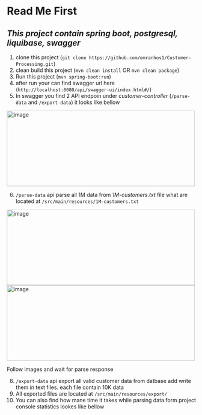 # Read Me First

## *This project contain spring boot, postgresql, liquibase, swagger*
1. clone this project  (```git clone https://github.com/emranhos1/Customer-Processing.git```)
2. clean build this project (```mvn clean install``` OR ```mvn clean package```)
3. Run this project (```mvn spring-boot:run```)
4. after run your can find swagger url here (```http://localhost:8080/api/swagger-ui/index.html#/```)
5. In swagger you find 2 API endpoin under *customer-controller* (```/parse-data``` and ```/export-data```) it looks like bellow
<img width="500" height="200" alt="image" src="https://user-images.githubusercontent.com/20554949/227706728-cefe746b-bc43-4851-b20c-1c7116abb6b8.png">

6.  ```/parse-data``` api parse all 1M data from *1M-customers.txt*  file what are located at ```/src/main/resources/1M-customers.txt```
<img width="500" height="200" alt="image" src="https://user-images.githubusercontent.com/20554949/227707589-bbad53bb-d8a4-452d-ba0d-7e20787ab063.png">
<img width="500" height="200" alt="image" src="https://user-images.githubusercontent.com/20554949/227707618-5bd78939-bec4-4188-9a99-b7a625d3642b.png">

Follow images and wait for parse response

8.  ```/export-data``` api export all valid customer data from datbase add write them in text files. each file contain 10K data 
9.  All exported files are located at ```/src/main/resources/export/```
10.  You can also find how mane time it takes while parsing data form project console statistics lookes like bellow
